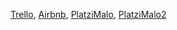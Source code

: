 [Trello](https://trello.com/),
[Airbnb](https://airbnb.cl/),
[PlatziMalo](https://pla34dfakjsdh.com/),
[PlatziMalo2](https://pla34ddsfakjsdh.com/)